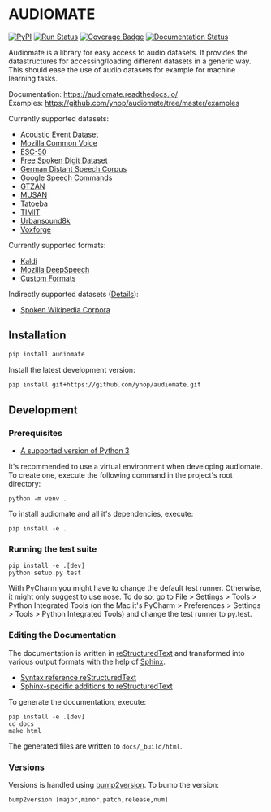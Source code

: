 # AUDIOMATE

[![PyPI](https://img.shields.io/pypi/v/audiomate.svg)](https://pypi.python.org/pypi/audiomate)
[![Run Status](https://api.shippable.com/projects/5a1d31821e6eda0700091230/badge?branch=master)](https://app.shippable.com/github/ynop/audiomate)
[![Coverage Badge](https://api.shippable.com/projects/5a1d31821e6eda0700091230/coverageBadge?branch=master)](https://app.shippable.com/github/ynop/audiomate)
[![Documentation Status](https://readthedocs.org/projects/audiomate/badge/?version=latest)](https://audiomate.readthedocs.io/en/latest/?badge=latest)

Audiomate is a library for easy access to audio datasets. It provides the datastructures for accessing/loading different datasets in a generic way. This should ease the use of audio datasets for example for machine learning tasks.

Documentation: https://audiomate.readthedocs.io/  
Examples: https://github.com/ynop/audiomate/tree/master/examples

Currently supported datasets:
* [Acoustic Event Dataset](https://data.vision.ee.ethz.ch/cvl/ae_dataset/)
* [Mozilla Common Voice](https://voice.mozilla.org/)
* [ESC-50](https://github.com/karoldvl/ESC-50)
* [Free Spoken Digit Dataset](https://github.com/Jakobovski/free-spoken-digit-dataset)
* [German Distant Speech Corpus](https://www.inf.uni-hamburg.de/en/inst/ab/lt/resources/data/acoustic-models.html)
* [Google Speech Commands](https://research.googleblog.com/2017/08/launching-speech-commands-dataset.html)
* [GTZAN](https://marsyasweb.appspot.com/download/data_sets/)
* [MUSAN](http://www.openslr.org/17/)
* [Tatoeba](https://tatoeba.org/)
* [TIMIT](https://github.com/philipperemy/timit)
* [Urbansound8k](http://urbansounddataset.weebly.com/urbansound8k.html)
* [Voxforge](http://www.voxforge.org/de)

Currently supported formats:
* [Kaldi](http://kaldi-asr.org/)
* [Mozilla DeepSpeech](https://github.com/mozilla/DeepSpeech)
* [Custom Formats](https://ynop.github.io/audiomate/documentation/formats.html)

Indirectly supported datasets ([Details](https://audiomate.readthedocs.io/en/v1.0.0/documentation/indirect_support.html)):
* [Spoken Wikipedia Corpora](https://nats.gitlab.io/swc/)

## Installation

```sh
pip install audiomate 
```

Install the latest development version:

```sh
pip install git+https://github.com/ynop/audiomate.git
```

## Development

### Prerequisites

* [A supported version of Python 3](https://docs.python.org/devguide/index.html#status-of-python-branches)

It's recommended to use a virtual environment when developing audiomate. To create one, execute the following command in the project's root directory:

```
python -m venv .
```

To install audiomate and all it's dependencies, execute:

```
pip install -e .
```

### Running the test suite

```
pip install -e .[dev]
python setup.py test
```

With PyCharm you might have to change the default test runner. Otherwise, it might only suggest to use nose. To do so, go to File > Settings > Tools > Python Integrated Tools (on the Mac it's PyCharm > Preferences > Settings > Tools > Python Integrated Tools) and change the test runner to py.test.

### Editing the Documentation

The documentation is written in [reStructuredText](http://docutils.sourceforge.net/rst.html) and transformed into various output formats with the help of [Sphinx](http://www.sphinx-doc.org/).

* [Syntax reference reStructuredText](http://docutils.sourceforge.net/docs/user/rst/quickref.html)
* [Sphinx-specific additions to reStructuredText](http://www.sphinx-doc.org/en/stable/markup/index.html)

To generate the documentation, execute:

```
pip install -e .[dev]
cd docs
make html
```

The generated files are written to `docs/_build/html`.

### Versions

Versions is handled using [bump2version](https://github.com/c4urself/bump2version). To bump the version:

```
bump2version [major,minor,patch,release,num]
```


